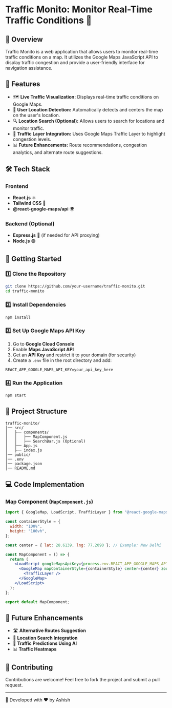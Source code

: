 # Traffic Monito: Monitor Real-Time Traffic Conditions 🚦

## 📌 Overview

Traffic Monito is a web application that allows users to monitor real-time traffic conditions on a map. It utilizes the Google Maps JavaScript API to display traffic congestion and provide a user-friendly interface for navigation assistance.

## 🚀 Features

- 🗺 **Live Traffic Visualization:** Displays real-time traffic conditions on Google Maps.
- 📍 **User Location Detection:** Automatically detects and centers the map on the user's location.
- 🔍 **Location Search (Optional):** Allows users to search for locations and monitor traffic.
- 🚦 **Traffic Layer Integration:** Uses Google Maps Traffic Layer to highlight congestion levels.
- 📊 **Future Enhancements:** Route recommendations, congestion analytics, and alternate route suggestions.

## 🛠 Tech Stack

### Frontend

- **React.js** ⚛️
- **Tailwind CSS** 🎨
- **@react-google-maps/api** 🌍

### Backend (Optional)

- **Express.js** 🚀 (if needed for API proxying)
- **Node.js** 🟢

## 📖 Getting Started

### 1️⃣ Clone the Repository

```sh
git clone https://github.com/your-username/traffic-monito.git
cd traffic-monito
```

### 2️⃣ Install Dependencies

```sh
npm install
```

### 3️⃣ Set Up Google Maps API Key

1. Go to **Google Cloud Console**
2. Enable **Maps JavaScript API**
3. Get an **API Key** and restrict it to your domain (for security)
4. Create a `.env` file in the root directory and add:

```env
REACT_APP_GOOGLE_MAPS_API_KEY=your_api_key_here
```

### 4️⃣ Run the Application

```sh
npm start
```

## 📂 Project Structure

```
traffic-monito/
│── src/
│   ├── components/
│   │   ├── MapComponent.js
│   │   ├── SearchBar.js (Optional)
│   ├── App.js
│   ├── index.js
│── public/
│── .env
│── package.json
│── README.md
```

## 💻 Code Implementation

### Map Component (`MapComponent.js`)

```jsx
import { GoogleMap, LoadScript, TrafficLayer } from "@react-google-maps/api";

const containerStyle = {
  width: "100%",
  height: "100vh",
};

const center = { lat: 28.6139, lng: 77.2090 }; // Example: New Delhi

const MapComponent = () => {
  return (
    <LoadScript googleMapsApiKey={process.env.REACT_APP_GOOGLE_MAPS_API_KEY}>
      <GoogleMap mapContainerStyle={containerStyle} center={center} zoom={12}>
        <TrafficLayer />
      </GoogleMap>
    </LoadScript>
  );
};

export default MapComponent;
```

## 🔮 Future Enhancements

- 🛣 **Alternative Routes Suggestion**
- 📍 **Location Search Integration**
- 🔄 **Traffic Predictions Using AI**
- 📊 **Traffic Heatmaps**

## 🤝 Contributing

Contributions are welcome! Feel free to fork the project and submit a pull request.

---

🚀 Developed with ❤️ by Ashish

